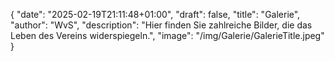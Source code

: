 {
    "date": "2025-02-19T21:11:48+01:00",
    "draft": false,
    "title": "Galerie",
    "author": "WvS",
    "description": "Hier finden Sie zahlreiche Bilder, die das Leben des Vereins widerspiegeln.",
    "image": "/img/Galerie/GalerieTitle.jpeg"
}

